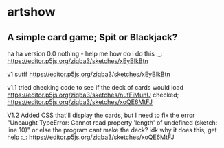 # artshow

## A simple card game; Spit or Blackjack?


ha ha version 0.0 
nothing - help me how do i do this :_:
https://editor.p5js.org/ziqba3/sketches/xEyBlkBtn

v1 
sutff
https://editor.p5js.org/ziqba3/sketches/xEyBlkBtn

v1.1 
tried checking code to see if the deck of cards would load
https://editor.p5js.org/ziqba3/sketches/nufFiMunU
checked;
https://editor.p5js.org/ziqba3/sketches/xoQE6MtFJ

V1.2
Added CSS that'll display the cards, but I need to fix the error "Uncaught TypeError: Cannot read property 'length' of undefined (sketch: line 10)" or else the program cant make the deck? idk why it does this; get help :_:
https://editor.p5js.org/ziqba3/sketches/xoQE6MtFJ
